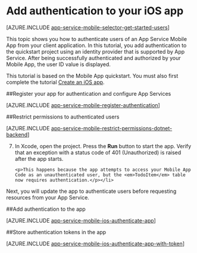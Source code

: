 <properties
	pageTitle="Get Started with authentication for Mobile Apps in iOS"
	description="Learn how to use Mobile Apps to authenticate users of your iOS app through a variety of identity providers, including AAD, Google, Facebook, Twitter, and Microsoft."
	services="app-service\mobile"
	documentationCenter="ios"
	authors="mattchenderson" 
	manager="dwrede"
	editor=""/>

<tags
	ms.service="app-service"
	ms.workload="mobile"
	ms.tgt_pltfrm="mobile-ios"
	ms.devlang="dotnet"
	ms.topic="article"
	ms.date="06/16/2015"
	ms.author="mahender"/>

# Add authentication to your iOS app

[AZURE.INCLUDE [app-service-mobile-selector-get-started-users](../../includes/app-service-mobile-selector-get-started-users.md)]

This topic shows you how to authenticate users of an App Service Mobile App from your client application. In this tutorial, you add authentication to the quickstart project using an identity provider that is supported by App Service. After being successfully authenticated and authorized by your Mobile App, the user ID value is displayed.

This tutorial is based on the Mobile App quickstart. You must also first complete the tutorial [Create an iOS app].

##<a name="register"></a>Register your app for authentication and configure App Services

[AZURE.INCLUDE [app-service-mobile-register-authentication](../../includes/app-service-mobile-register-authentication.md)]

##<a name="permissions"></a>Restrict permissions to authenticated users

[AZURE.INCLUDE [app-service-mobile-restrict-permissions-dotnet-backend](../../includes/app-service-mobile-restrict-permissions-dotnet-backend.md)]

<ol start="7">
<li><p>In Xcode, open the project. Press the <b>Run</b> button to  start the app. Verify that an exception with a status code of 401 (Unauthorized) is raised after the app starts.</p>

   	<p>This happens because the app attempts to access your Mobile App Code as an unauthenticated user, but the <em>TodoItem</em> table now requires authentication.</p></li>
</ol>

Next, you will update the app to authenticate users before requesting resources from your App Service.

##<a name="add-authentication"></a>Add authentication to the app

[AZURE.INCLUDE [app-service-mobile-ios-authenticate-app](../../includes/app-service-mobile-ios-authenticate-app.md)]

##<a name="store-authentication"></a>Store authentication tokens in the app

[AZURE.INCLUDE [app-service-mobile-ios-authenticate-app-with-token](../../includes/app-service-mobile-ios-authenticate-app-with-token.md)]


<!-- URLs. -->

[Create an iOS app]: app-service-mobile-dotnet-backend-ios-get-started-preview.md

[Azure Management Portal]: https://portal.azure.com
 

<!---HONumber=62-->